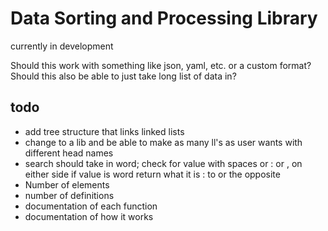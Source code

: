 # Data Sorting and Processing Library
currently in development

Should this work with something like json, yaml, etc. or a custom format?\
Should this also be able to just take long list of data in?

## todo
* add tree structure that links linked lists
* change to a lib and be able to make as many ll's as user wants with different
  head names
* search should take in word; check for value with spaces or : or , on either side
    if value is word return what it is : to or the opposite
* Number of elements
* number of definitions
* documentation of each function
* documentation of how it works
